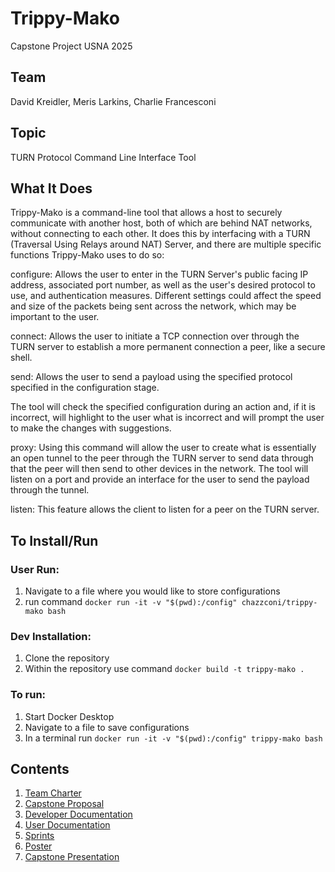 # Trippy-Mako

Capstone Project USNA 2025

## Team

David Kreidler, Meris Larkins, Charlie Francesconi

## Topic

TURN Protocol Command Line Interface Tool

## What It Does

Trippy-Mako is a command-line tool that allows a host to securely communicate with another host, both of which are behind NAT networks, without connecting to each other. It does this by interfacing with a TURN (Traversal Using Relays around NAT) Server, and there are multiple specific functions Trippy-Mako uses to do so:

configure: Allows the user to enter in the TURN Server's public facing IP address, 
associated port number, as well as the user's desired protocol to use, and 
authentication measures. Different settings could affect the speed and size of 
the packets being sent across the network, which may be important to the user.

connect: Allows the user to initiate a TCP connection over through the TURN 
server to establish a more permanent connection a peer, like a secure shell.

send: Allows the user to send a payload using the specified protocol specified 
in the configuration stage.

The tool will check the specified configuration during an action and, if it is 
incorrect, will highlight to the user what is incorrect and will prompt the user 
to make the changes with suggestions.

proxy: Using this command will allow the user to create what is essentially an 
open tunnel to the peer through the TURN server to send data through that the peer 
will then send to other devices in the network. The tool will listen on a port and 
provide an interface for the user to send the payload through the tunnel.

listen: This feature allows the client to listen for a peer on the TURN server.

## To Install/Run

### User Run:

1. Navigate to a file where you would like to store configurations
2. run command `docker run -it -v "$(pwd):/config" chazzconi/trippy-mako bash`

### Dev Installation:

1. Clone the repository
2. Within the repository use command `docker build -t trippy-mako .`

### To run:

1. Start Docker Desktop
2. Navigate to a file to save configurations
3. In a terminal run `docker run -it -v "$(pwd):/config" trippy-mako bash`

## Contents

1. [Team Charter](Charter.md)
2. [Capstone Proposal](proposal/proposal.md)
3. [Developer Documentation](docs-dev/README.md)
4. [User Documentation](docs-user/README.md)
5. [Sprints](sprints/README.md)
6. [Poster](https://docs.google.com/presentation/d/1Ua0MMuqRZ-b5kbvC48WoUsahLcg4EEjAxT-er4XbvGA/edit?usp=sharing)
7. [Capstone Presentation](https://docs.google.com/presentation/d/1M-JNfSg8ggkpjUakGgC8-kMq2XTXgGCr4LDxTzpvLao/edit?usp=sharing)
